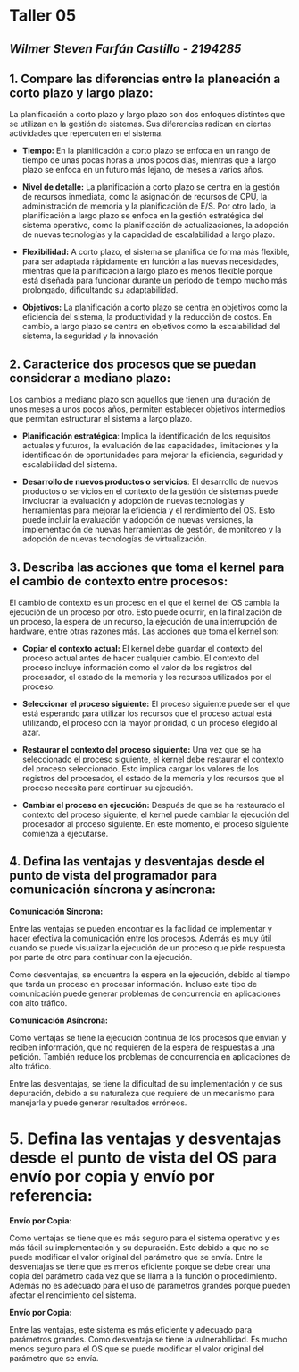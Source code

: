 # Taller 05
## *Wilmer Steven Farfán Castillo - 2194285*


## 1. Compare las diferencias entre la planeación a corto plazo y largo plazo:

La planificación a corto plazo y largo plazo son dos enfoques distintos que se utilizan en la gestión de sistemas. Sus diferencias radican en ciertas actividades que repercuten en el sistema.

- **Tiempo:** En la planificación a corto plazo se enfoca en un rango de tiempo de unas pocas horas a unos pocos días, mientras que a largo plazo se enfoca en un futuro más lejano, de meses a varios años.

- **Nivel de detalle:** La planificación a corto plazo se centra en la gestión de recursos inmediata, como la asignación de recursos de CPU, la administración de memoria y la planificación de E/S. Por otro lado, la planificación a largo plazo se enfoca en la gestión estratégica del sistema operativo, como la planificación de actualizaciones, la adopción de nuevas tecnologías y la capacidad de escalabilidad a largo plazo.

- **Flexibilidad:** A corto plazo, el sistema se planifica de forma más flexible, para ser adaptada rápidamente en función a las nuevas necesidades, mientras que la planificación a largo plazo es menos flexible porque está diseñada para funcionar durante un período de tiempo mucho más prolongado, dificultando su adaptabilidad.

- **Objetivos:** La planificación a corto plazo se centra en objetivos como la eficiencia del sistema, la productividad y la reducción de costos. En cambio, a largo plazo se centra en objetivos como la escalabilidad del sistema, la seguridad y la innovación


## 2. Caracterice dos procesos que se puedan considerar a mediano plazo:

Los cambios a mediano plazo son aquellos que tienen una duración de unos meses a unos pocos años, permiten establecer objetivos intermedios que permitan estructurar el sistema a largo plazo.

- **Planificación estratégica**: Implica la identificación de los requisitos actuales y futuros, la evaluación de las capacidades, limitaciones y la identificación de oportunidades para mejorar la eficiencia, seguridad y escalabilidad del sistema.

- **Desarrollo de nuevos productos o servicios**: El desarrollo de nuevos productos o servicios en el contexto de la gestión de sistemas puede involucrar la evaluación y adopción de nuevas tecnologías y herramientas para mejorar la eficiencia y el rendimiento del OS. Esto puede incluir la evaluación y adopción de nuevas versiones, la implementación de nuevas herramientas de gestión, de monitoreo y la adopción de nuevas tecnologías de virtualización.


## 3. Describa las acciones que toma el kernel para el cambio de contexto entre procesos:

El cambio de contexto es un proceso en el que el kernel del OS cambia la ejecución de un proceso por otro. Esto puede ocurrir, en la finalización de un proceso, la espera de un recurso, la ejecución de una interrupción de hardware, entre otras razones más. Las acciones que toma el kernel son:

- **Copiar el contexto actual:** El kernel debe guardar el contexto del proceso actual antes de hacer cualquier cambio. El contexto del proceso incluye información como el valor de los registros del procesador, el estado de la memoria y los recursos utilizados por el proceso.

- **Seleccionar el proceso siguiente:** El proceso siguiente puede ser el que está esperando para utilizar los recursos que el proceso actual está utilizando, el proceso con la mayor prioridad, o un proceso elegido al azar.

- **Restaurar el contexto del proceso siguiente:** Una vez que se ha seleccionado el proceso siguiente, el kernel debe restaurar el contexto del proceso seleccionado. Esto implica cargar los valores de los registros del procesador, el estado de la memoria y los recursos que el proceso necesita para continuar su ejecución.

- **Cambiar el proceso en ejecución:** Después de que se ha restaurado el contexto del proceso siguiente, el kernel puede cambiar la ejecución del procesador al proceso siguiente. En este momento, el proceso siguiente comienza a ejecutarse.


## 4. Defina las ventajas y desventajas desde el punto de vista del programador para comunicación síncrona y asíncrona:

**Comunicación Síncrona:**

Entre las ventajas se pueden encontrar es la facilidad de implementar y hacer efectiva la comunicación entre los procesos. Además es muy útil cuando se puede visualizar la ejecución de un proceso que pide respuesta por parte de otro para continuar con la ejecución. 

Como desventajas, se encuentra la espera en la ejecución, debido al tiempo que tarda un proceso en procesar información. Incluso este tipo de comunicación puede generar problemas de concurrencia en aplicaciones con alto tráfico.

**Comunicación Asíncrona:**

Como ventajas se tiene la ejecución continua de los procesos que envían y reciben información, que no requieren de la espera de respuestas a una petición. También reduce los problemas de concurrencia en aplicaciones de alto tráfico.

Entre las desventajas, se tiene la dificultad de su implementación y de sus depuración, debido a su naturaleza que requiere de un mecanismo para manejarla y puede generar resultados erróneos.


# 5. Defina las ventajas y desventajas desde el punto de vista del OS para envío por copia y envío por referencia:

**Envío por Copia:**

Como ventajas se tiene que es más seguro para el sistema operativo y es más fácil su implementación y su depuración. Esto debido a que no se puede modificar el valor original del parámetro que se envía.
Entre la desventajas se tiene que es menos eficiente porque se debe crear una copia del parámetro cada vez que se llama a la función o procedimiento. Además no es adecuado para el uso de parámetros grandes porque pueden afectar el rendimiento del sistema.

**Envío por Copia:**

Entre las ventajas, este sistema es más eficiente y adecuado para parámetros grandes.
Como desventaja se tiene la vulnerabilidad. Es mucho menos seguro para el OS que se puede modificar el valor original del parámetro que se envía. 
